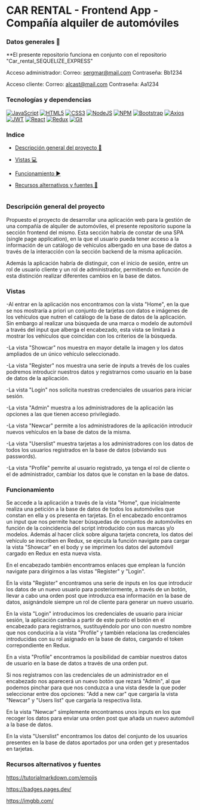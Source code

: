 # CAR RENTAL - Frontend App - Compañía alquiler de automóviles

### Datos generales :paperclip:
**El presente repositorio funciona en conjunto con el repositorio "Car_rental_SEQUELIZE_EXPRESS"

Acceso administrador: 
Correo: sergmar@mail.com  Contraseña: Bb1234

Acceso cliente:
Correo: alcast@mail.com  Contraseña: Aa1234

### Tecnologías y dependencias
[![JavaScript](https://img.shields.io/badge/JavaScript-F7DF1E?logo=javascript&logoColor=000&style=flat)](https://developer.mozilla.org/en-US/docs/Web/JavaScript) [![HTML5](https://img.shields.io/badge/HTML5-E34F26?logo=html5&logoColor=fff&style=flat)](https://developer.mozilla.org/en-US/docs/Glossary/HTML5) [![CSS3](https://img.shields.io/badge/CSS3-1572B6?logo=css3&logoColor=fff&style=flat)](https://developer.mozilla.org/en-US/docs/Web/CSS) [![NodeJS](https://img.shields.io/badge/Node.js-393?logo=nodedotjs&logoColor=fff&style=flat)](https://developer.mozilla.org/en-US/docs/Web/API/Node) [![NPM](https://img.shields.io/badge/npm-CB3837?logo=npm&logoColor=fff&style=flat)](https://docs.npmjs.com/) [![Bootstrap](https://img.shields.io/badge/Bootstrap-7952B3?logo=bootstrap&logoColor=fff&style=flat)](https://getbootstrap.com/docs/4.1/getting-started/introduction/) [![Axios](https://img.shields.io/badge/Axios-5A29E4?logo=axios&logoColor=fff&style=flat)](https://axios-http.com/docs/intro) [![JWT](https://img.shields.io/badge/JSON%20Web%20Tokens-000?logo=jsonwebtokens&logoColor=fff&style=flat)](https://jwt.io/introduction) [![React](https://img.shields.io/badge/React-61DAFB?logo=react&logoColor=000&style=flat)](https://react.dev/learn) [![Redux](https://img.shields.io/badge/Redux-764ABC?logo=redux&logoColor=fff&style=flat)](https://redux.js.org/introduction/getting-started) [![Git](https://img.shields.io/badge/Git-F05032?logo=git&logoColor=fff&style=flat)](https://developer.mozilla.org/en-US/docs/Glossary/Git)


### Indice 

- [Descripción general del proyecto :speech_balloon:](#descripción-general-del-proyecto)

- [Vistas :computer:](#vistas) 

- [Funcionamiento :arrow_forward:](#funcionamiento) 


- [Recursos alternativos y fuentes :art:](#recursos-alternativos-y-fuentes)  

#

### Descripción general del proyecto

Propuesto el proyecto de desarrollar una aplicación web para la gestión de una compañía de alquiler de automóviles, el presente repositorio supone la sección frontend del mismo. Esta sección habría de constar de una SPA (single page application), en la que el usuario pueda tener acceso a la información de un catálogo de vehículos albergado en una base de datos a través de la interacción con la sección backend de la misma aplicación. 

Además la aplicación habría de distinguir, con el inicio de sesión, entre un rol de usuario cliente y un rol de administrador, permitiendo en función de esta distinción realizar diferentes cambios en la base de datos.

### Vistas

-Al entrar en la aplicación nos encontramos con la vista "Home", en la que se nos mostraría a priori un conjunto de tarjetas con datos e imágenes de los vehículos que nutren el catálogo de la base de datos de la aplicación. Sin embargo al realizar una búsqueda de una marca o modelo de automóvil a través del input que alberga el encabezado, esta vista se limitará a mostrar los vehículos que coincidan con los criterios de la búsqueda.

-La vista "Showcar" nos muestra en mayor detalle la imagen y los datos ampliados de un único vehículo seleccionado.

-La vista "Register" nos muestra una serie de inputs a trevés de los cuales podremos introducir nuestros datos y registrarnos como usuario en la base de datos de la aplicación.

-La vista "Login" nos solicita nuestras credenciales de usuarios para iniciar sesión.

-La vista "Admin" muestra a los administradores de la aplicación las opciones a las que tienen acceso privilegiado.

-La vista "Newcar" permite a los administradores de la aplicación introducir nuevos vehículos en la base de datos de la misma.

-La vista "Userslist" muestra tarjetas a los administradores con los datos de todos los usuarios registrados en la base de datos (obviando sus passwords).

-La vista "Profile" pemrite al usuario registrado, ya tenga el rol de cliente o el de administrador, cambiar los datos que le constan en la base de datos.

### Funcionamiento

Se accede a la aplicación a través de la vista "Home", que inicialmente realiza una petición a la base de datos de todos los automóviles que constan en ella y os presenta en tarjetas. En el encabezado encontramos un input que nos permite hacer búsquedas de conjuntos de automóviles en función de la coincidencia del script introducido con sus marcas y/o modelos. Además al hacer click sobre alguna tarjeta concreta, los datos del vehículo se inscriben en Redux, se ejecuta la función navigate para cargar la vista "Showcar" en el body y se imprimen los datos del automóvil cargado en Redux en esta nueva vista.

En el encabezado también encontramos enlaces que emplean la función navigate para dirigirnos a las vistas "Register" y "Login". 

En la vista "Register" encontramos una serie de inputs en los que introducir los datos de un nuevo usuario para posteriormente, a través de un botón, llevar a cabo una orden post que introduzca esa información en la base de datos, asignándole siempre un rol de cliente para generar un nuevo usuario. 

En la vista "Login" introducimos los credenciales de usuario para iniciar sesión, la aplicación cambia a partir de este punto el botón en el encabezado para registrarnos, sustituyéndolo por uno con nuestro nombre que nos conduciría a la vista "Profile" y también relaciona las credenciales introducidas con su rol asignado en la base de datos, cargando el token correpondiente en Redux.

En a vista "Profile" encontramos la posibilidad de cambiar nuestros datos de usuario en la base de datos a través de una orden put.

Si nos registramos con las credenciales de un administrador en el encabezado nos aparecerá un nuevo botón que rezará "Admin", al que podemos pinchar para que nos conduzca a una vista desde la que poder seleccionar entre dos opciones: "Add a new car" que cargaría la vista "Newcar" y "Users list" que cargaría la respectiva lista.

En la vista "Newcar" simplemente encontramos unos inputs en los que recoger los datos para enviar una orden post que añada un nuevo automóvil a la base de datos.

En la vista "Userslist" encontramos los datos del conjunto de los usuarios presentes en la base de datos aportados por una orden get y presentados en tarjetas.

### Recursos alternativos y fuentes

https://tutorialmarkdown.com/emojis

https://badges.pages.dev/

https://imgbb.com/
